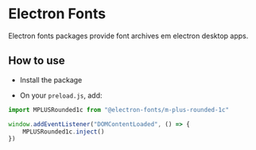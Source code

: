 # Electron Fonts

Electron fonts packages provide font archives em electron desktop apps.

## How to use

* Install the package

* On your `preload.js`, add:

```ts
import MPLUSRounded1c from "@electron-fonts/m-plus-rounded-1c"

window.addEventListener("DOMContentLoaded", () => {
    MPLUSRounded1c.inject()
})
```